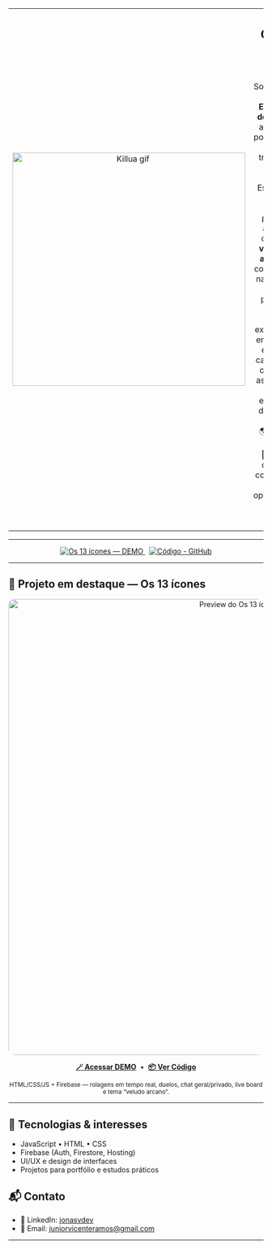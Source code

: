 <div align="center">

<table>
  <tr>
    <td width="30%" align="center">
      <img src="https://i.pinimg.com/originals/b5/17/24/b5172403ee241a32199a2428eaf596f4.gif" alt="Killua gif" width="460">
    </td>
    <td width="70%" align="center">
      <h2>Olá, eu sou o Jun ✨</h2>
      <p>
        Sou estudante de <strong>Engenharia de Software</strong> apaixonado por tecnologia e por transformar ideias em código. 🧱<br>
        Estou dando meus primeiros passos na área, mas com muita <strong>vontade de aprender</strong> e colocar a mão na massa em novos projetos! 🚀<br><br>
        Gosto de experimentar, errar, acertar e evoluir a cada linha de código — é assim que se constrói experiência de verdade.<br><br>
        🌎 Moro em <strong>Itapevi</strong><br>
        🤝 Aberto a conexões, colaborações e novas oportunidades<br>
        🔗 <a href="https://www.linkedin.com/in/jonasvdev/">Meu LinkedIn</a>
      </p>
    </td>
  </tr>
</table>

</div>

---

<p align="center">
  <a href="https://rpg-dados-9c3a9.web.app/" target="_blank">
    <img src="https://img.shields.io/badge/Os%2013%20%C3%ADcones%20%E2%80%94%20DEMO-8B5CF6?style=for-the-badge&logo=firefoxbrowser&logoColor=white" alt="Os 13 ícones — DEMO">
  </a>
  &nbsp;
  <a href="https://github.com/devjunjj/os-13-icones" target="_blank">
    <img src="https://img.shields.io/badge/C%C3%B3digo%20-%20GitHub-0EA5E9?style=for-the-badge&logo=github&logoColor=white" alt="Código - GitHub">
  </a>
</p>

---

## 👾 Projeto em destaque — Os 13 ícones

<p align="center">
  <a href="https://rpg-dados-9c3a9.web.app/" target="_blank">
    <img
      src="https://opengraph.githubassets.com/1/devjunjj/os-13-icones"
      alt="Preview do Os 13 ícones"
      width="900"
      style="max-width:100%; border-radius:12px;"
    >
  </a>
</p>

<p align="center">
  <a href="https://rpg-dados-9c3a9.web.app/" target="_blank"><b>🪄 Acessar DEMO</b></a>
  &nbsp;•&nbsp;
  <a href="https://github.com/devjunjj/os-13-icones" target="_blank"><b>📦 Ver Código</b></a>
</p>

<p align="center">
  <sub>HTML/CSS/JS + Firebase — rolagens em tempo real, duelos, chat geral/privado, live board e tema “veludo arcano”.</sub>
</p>

---

## 🧰 Tecnologias & interesses

- JavaScript • HTML • CSS  
- Firebase (Auth, Firestore, Hosting)  
- UI/UX e design de interfaces  
- Projetos para portfólio e estudos práticos

## 📬 Contato

- 💼 LinkedIn: <a href="https://www.linkedin.com/in/jonasvdev/">jonasvdev</a>  
- 📨 Email: juniorvicenteramos@gmail.com

---
